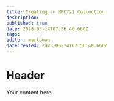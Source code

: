 ```yaml
---
title: Creating an MRC721 Collection
description: 
published: true
date: 2023-05-14T07:56:40.660Z
tags: 
editor: markdown
dateCreated: 2023-05-14T07:56:40.660Z
---
```


# Header
Your content here